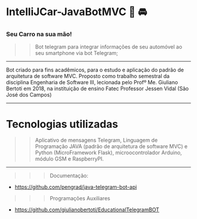 # IntelliJCar-JavaBotMVC :car: :oncoming_automobile:
### Seu Carro na sua mão!
>> Bot telegram para integrar informações de seu automóvel ao seu smartphone via bot Telegram;

---

Bot criado para fins acadêmicos, para o estudo e aplicação do padrão de arquitetura de software MVC. Proposto como trabalho semestral da disciplina Engenharia de Software III, lecionada pelo Profº Me. Giuliano Bertoti em 2018, na instituição de ensino Fatec Professor Jessen Vidal (São José dos Campos)

---

# Tecnologias utilizadas
>> Aplicativo de mensagens Telegram, Linguagem de Programação JAVA (padrão de arquitetura de software MVC) e Python (MicroFramework Flask), microocontrolador Arduino, módulo GSM e RaspberryPI.

---

>>> Documentação:

- https://github.com/pengrad/java-telegram-bot-api

>>> Programações Auxiliares

- https://github.com/giulianobertoti/EducationalTelegramBOT
